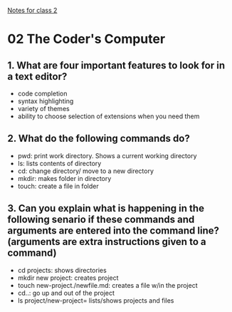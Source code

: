 [Notes for class 2](Class-2.md)

# 02 The Coder's Computer

## 1. What are four important features to look for in a text editor?

- code completion
- syntax highlighting
- variety of themes
- ability to choose selection of extensions when you need them

## 2. What do the following commands do?

- pwd: print work directory. Shows a current working directory
- ls: lists contents of directory
- cd: change directory/ move to a new directory
- mkdir: makes folder in directory
- touch: create a file in folder

## 3. Can you explain what is happening in the following senario if these commands and arguments are entered into the command line? (arguments are extra instructions given to a command)

- cd projects: shows directories
- mkdir new project: creates project
- touch new-project./newfile.md: creates a file w/in the project
- cd..: go up and out of the project
- ls project/new-project= lists/shows projects and files
  